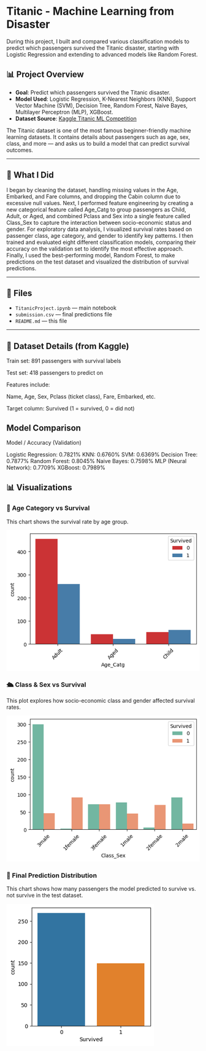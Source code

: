 # Titanic - Machine Learning from Disaster
During this project, I built and compared various classification models to predict which passengers survived the Titanic disaster, starting with Logistic Regression and extending to advanced models like Random Forest.

## 📊 Project Overview

- **Goal**: Predict which passengers survived the Titanic disaster.
- **Model Used**: Logistic Regression, K-Nearest Neighbors (KNN), Support Vector Machine (SVM), Decision Tree, Random Forest, Naive Bayes, Multilayer Perceptron (MLP), XGBoost.
- **Dataset Source**: [Kaggle Titanic ML Competition](https://www.kaggle.com/competitions/titanic)

The Titanic dataset is one of the most famous beginner-friendly machine learning datasets. It contains details about passengers such as age, sex, class, and more — and asks us to build a model that can predict survival outcomes.

---

## 🧠 What I Did

I began by cleaning the dataset, handling missing values in the Age, Embarked, and Fare columns, and dropping the Cabin column due to excessive null values. Next, I performed feature engineering by creating a new categorical feature called Age_Catg to group passengers as Child, Adult, or Aged, and combined Pclass and Sex into a single feature called Class_Sex to capture the interaction between socio-economic status and gender. For exploratory data analysis, I visualized survival rates based on passenger class, age category, and gender to identify key patterns. I then trained and evaluated eight different classification models, comparing their accuracy on the validation set to identify the most effective approach. Finally, I used the best-performing model, Random Forest, to make predictions on the test dataset and visualized the distribution of survival predictions.

---

## 📁 Files

- `TitanicProject.ipynb` — main notebook
- `submission.csv` — final predictions file
- `README.md` — this file

---
##  📌 Dataset Details (from Kaggle)
Train set: 891 passengers with survival labels

Test set: 418 passengers to predict on

Features include:

Name, Age, Sex, Pclass (ticket class), Fare, Embarked, etc.

Target column: Survived (1 = survived, 0 = did not)


## Model Comparison 

Model / Accuracy (Validation)

Logistic Regression: 0.7821%
KNN: 0.6760%
SVM: 0.6369%
Decision Tree: 0.7877%
Random Forest: 0.8045%
Naive Bayes: 0.7598%
MLP (Neural Network): 0.7709%
XGBoost: 0.7989%


## 📊 Visualizations

### 👶 Age Category vs Survival
This chart shows the survival rate by age group.

![Age vs Survival](Age_Catg.png)

### 🛳️ Class & Sex vs Survival
This plot explores how socio-economic class and gender affected survival rates.

![Class vs Survival](Class_Sex.png)

### 🎯 Final Prediction Distribution
This chart shows how many passengers the model predicted to survive vs. not survive in the test dataset.

![Final Prediction Distribution](Predicitons_plot.png)
